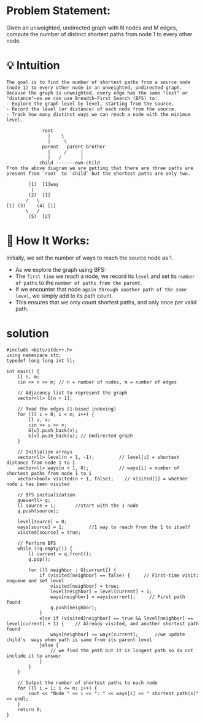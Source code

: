 # Problem Statement:
Given an unweighted, undirected graph with N nodes and M edges, compute the number of distinct shortest paths from node 1 to every other node. 

# 💡 Intuition
```
The goal is to find the number of shortest paths from a source node (node 1) to every other node in an unweighted, undirected graph.
Because the graph is unweighted, every edge has the same "cost" or "distance"—so we can use Breadth-First Search (BFS) to:
- Explore the graph level by level, starting from the source.
- Record the level (or distance) of each node from the source.
- Track how many distinct ways we can reach a node with the minimum level.

             root
               |    \
               |     \
             parent   parent-brother
               |     /     |
               |   /       |
            child -------own-child
From the above diagram we are getting that there are three paths are present from `root` to `child` but the shortest paths are only two.

        (1)  [1]way
         |
        (2)  [1]
       /   \
[1] (3)    (4) [1]
       \   /
        (5)  [2]

```
# 🔁 How It Works:
Initially, we set the number of ways to reach the source node as 1.
- As we explore the graph using BFS:
- The `first time` we reach a node, we record its `level` and set its `number of paths` to the `number of paths from the parent`.
- If we encounter that node `again through another path of the same level`, we simply add to its path count.
- This ensures that we only count shortest paths, and only once per valid path.

# solution
```
#include <bits/stdc++.h>
using namespace std;
typedef long long int ll;

int main() {
    ll n, m;
    cin >> n >> m; // n = number of nodes, m = number of edges

    // Adjacency list to represent the graph
    vector<ll> G[n + 1];

    // Read the edges (1-based indexing)
    for (ll i = 0; i < m; i++) {
        ll u, v;
        cin >> u >> v;
        G[u].push_back(v);
        G[v].push_back(u); // Undirected graph
    }

    // Initialize arrays
    vector<ll> level(n + 1, -1);         // level[i] = shortest distance from node 1 to i
    vector<ll> ways(n + 1, 0);           // ways[i] = number of shortest paths from node 1 to i
    vector<bool> visited(n + 1, false);    // visited[i] = whether node i has been visited

    // BFS initialization
    queue<ll> q;
    ll source = 1;       //start with the 1 node
    q.push(source);

    level[source] = 0;        
    ways[source] = 1;         //1 way to reach from the 1 to itself
    visited[source] = true;

    // Perform BFS
    while (!q.empty()) {
        ll current = q.front();
        q.pop();

        for (ll neighbor : G[current]) {
            if (visited[neighbor] == false) {     // First-time visit: enqueue and set level
                visited[neighbor] = true;
                level[neighbor] = level[current] + 1;
                ways[neighbor] = ways[current];     // First path found
                q.push(neighbor);
            }
            else if (visited[neighbor] == true && level[neighbor] == level[current] + 1) {    // Already visited, and another shortest path found
                ways[neighbor] += ways[current];      //we update child's  ways when path is same from its parent level
            }else {
                // we find the path but it is longest path so do not include it to answer
            }
        }
    }

    // Output the number of shortest paths to each node
    for (ll i = 1; i <= n; i++) {
        cout << "Node " << i << ": " << ways[i] << " shortest path(s)" << endl;
    }
    return 0;
}

```
